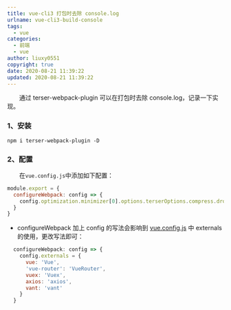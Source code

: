 ```yaml
---
title: vue-cli3 打包时去除 console.log
urlname: vue-cli3-build-console
tags:
  - vue
categories:
  - 前端
  - vue
author: liuxy0551
copyright: true
date: 2020-08-21 11:39:22
updated: 2020-08-21 11:39:22
---
```


&emsp;&emsp;通过 terser-webpack-plugin 可以在打包时去除 console.log，记录一下实现。

<!--more-->


### 1、安装

```
npm i terser-webpack-plugin -D
```


### 2、配置

&emsp;&emsp;在`vue.config.js`中添加如下配置：

```javascript
module.export = {
  configureWebpack: config => {
    config.optimization.minimizer[0].options.terserOptions.compress.drop_console = process.env.NODE_ENV === 'production'
  }
}
```

- configureWebpack 加上 config 的写法会影响到 <a href="https://liuxianyu.cn/article/vue-cli3-cdn.html#2-vue-config-js" target="_black">vue.config.js</a> 中 externals 的使用，更改写法即可：

```javascript
  configureWebpack: config => {
    config.externals = {
      vue: 'Vue',
      'vue-router': 'VueRouter',
      vuex: 'Vuex',
      axios: 'axios',
      vant: 'vant'
    }
  }
```
